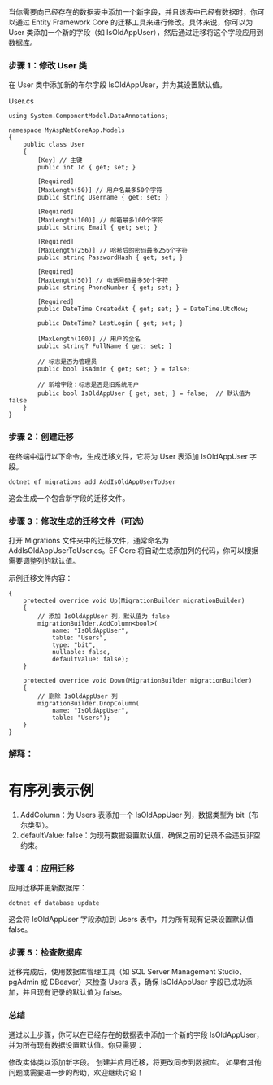 当你需要向已经存在的数据表中添加一个新字段，并且该表中已经有数据时，你可以通过 Entity Framework Core 的迁移工具来进行修改。具体来说，你可以为 User 类添加一个新的字段（如 IsOldAppUser），然后通过迁移将这个字段应用到数据库。


### 步骤 1：修改 User 类
在 User 类中添加新的布尔字段 IsOldAppUser，并为其设置默认值。

User.cs

```using System;
using System.ComponentModel.DataAnnotations;

namespace MyAspNetCoreApp.Models
{
    public class User
    {
        [Key] // 主键
        public int Id { get; set; }

        [Required]
        [MaxLength(50)] // 用户名最多50个字符
        public string Username { get; set; }

        [Required]
        [MaxLength(100)] // 邮箱最多100个字符
        public string Email { get; set; }

        [Required]
        [MaxLength(256)] // 哈希后的密码最多256个字符
        public string PasswordHash { get; set; }

        [Required]
        [MaxLength(50)] // 电话号码最多50个字符
        public string PhoneNumber { get; set; }

        [Required]
        public DateTime CreatedAt { get; set; } = DateTime.UtcNow;

        public DateTime? LastLogin { get; set; }

        [MaxLength(100)] // 用户的全名
        public string? FullName { get; set; }

        // 标志是否为管理员
        public bool IsAdmin { get; set; } = false;

        // 新增字段：标志是否是旧系统用户
        public bool IsOldAppUser { get; set; } = false;  // 默认值为 false
    }
}
```

### 步骤 2：创建迁移
在终端中运行以下命令，生成迁移文件，它将为 User 表添加 IsOldAppUser 字段。
```
dotnet ef migrations add AddIsOldAppUserToUser

```
这会生成一个包含新字段的迁移文件。

### 步骤 3：修改生成的迁移文件（可选）

打开 Migrations 文件夹中的迁移文件，通常命名为 AddIsOldAppUserToUser.cs。EF Core 将自动生成添加列的代码，你可以根据需要调整列的默认值。

示例迁移文件内容：

```public partial class AddIsOldAppUserToUser : Migration
{
    protected override void Up(MigrationBuilder migrationBuilder)
    {
        // 添加 IsOldAppUser 列，默认值为 false
        migrationBuilder.AddColumn<bool>(
            name: "IsOldAppUser",
            table: "Users",
            type: "bit",
            nullable: false,
            defaultValue: false);
    }

    protected override void Down(MigrationBuilder migrationBuilder)
    {
        // 删除 IsOldAppUser 列
        migrationBuilder.DropColumn(
            name: "IsOldAppUser",
            table: "Users");
    }
}
```

### 解释：
# 有序列表示例

1. AddColumn<bool>：为 Users 表添加一个 IsOldAppUser 列，数据类型为 bit（布尔类型）。
2. defaultValue: false：为现有数据设置默认值，确保之前的记录不会违反非空约束。



### 步骤 4：应用迁移
应用迁移并更新数据库：
```
dotnet ef database update

```
这会将 IsOldAppUser 字段添加到 Users 表中，并为所有现有记录设置默认值 false。

### 步骤 5：检查数据库
迁移完成后，使用数据库管理工具（如 SQL Server Management Studio、pgAdmin 或 DBeaver）来检查 Users 表，确保 IsOldAppUser 字段已成功添加，并且现有记录的默认值为 false。

### 总结

通过以上步骤，你可以在已经存在的数据表中添加一个新的字段 IsOldAppUser，并为所有现有数据设置默认值。你只需要：

修改实体类以添加新字段。
创建并应用迁移，将更改同步到数据库。
如果有其他问题或需要进一步的帮助，欢迎继续讨论！
